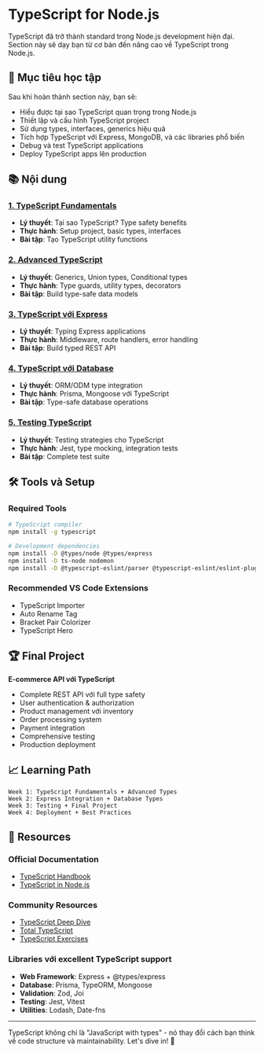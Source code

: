 # TypeScript for Node.js

TypeScript đã trở thành standard trong Node.js development hiện đại. Section này sẽ dạy bạn từ cơ bản đến nâng cao về TypeScript trong Node.js.

## 🎯 Mục tiêu học tập

Sau khi hoàn thành section này, bạn sẽ:

- Hiểu được tại sao TypeScript quan trọng trong Node.js
- Thiết lập và cấu hình TypeScript project
- Sử dụng types, interfaces, generics hiệu quả
- Tích hợp TypeScript với Express, MongoDB, và các libraries phổ biến
- Debug và test TypeScript applications
- Deploy TypeScript apps lên production

## 📚 Nội dung

### [1. TypeScript Fundamentals](./01-typescript-fundamentals.md)
- **Lý thuyết**: Tại sao TypeScript? Type safety benefits
- **Thực hành**: Setup project, basic types, interfaces
- **Bài tập**: Tạo TypeScript utility functions

### [2. Advanced TypeScript](./02-advanced-typescript.md)
- **Lý thuyết**: Generics, Union types, Conditional types
- **Thực hành**: Type guards, utility types, decorators
- **Bài tập**: Build type-safe data models

### [3. TypeScript với Express](./03-typescript-express.md)
- **Lý thuyết**: Typing Express applications
- **Thực hành**: Middleware, route handlers, error handling
- **Bài tập**: Build typed REST API

### [4. TypeScript với Database](./04-typescript-database.md)
- **Lý thuyết**: ORM/ODM type integration
- **Thực hành**: Prisma, Mongoose với TypeScript
- **Bài tập**: Type-safe database operations

### [5. Testing TypeScript](./05-testing-typescript.md)
- **Lý thuyết**: Testing strategies cho TypeScript
- **Thực hành**: Jest, type mocking, integration tests
- **Bài tập**: Complete test suite

## 🛠️ Tools và Setup

### Required Tools
```bash
# TypeScript compiler
npm install -g typescript

# Development dependencies
npm install -D @types/node @types/express
npm install -D ts-node nodemon
npm install -D @typescript-eslint/parser @typescript-eslint/eslint-plugin
```

### Recommended VS Code Extensions
- TypeScript Importer
- Auto Rename Tag
- Bracket Pair Colorizer
- TypeScript Hero

## 🏆 Final Project

**E-commerce API với TypeScript**
- Complete REST API với full type safety
- User authentication & authorization
- Product management với inventory
- Order processing system
- Payment integration
- Comprehensive testing
- Production deployment

## 📈 Learning Path

```
Week 1: TypeScript Fundamentals + Advanced Types
Week 2: Express Integration + Database Types
Week 3: Testing + Final Project
Week 4: Deployment + Best Practices
```

## 🔗 Resources

### Official Documentation
- [TypeScript Handbook](https://www.typescriptlang.org/docs/)
- [TypeScript in Node.js](https://nodejs.org/en/knowledge/getting-started/nodejs-with-typescript/)

### Community Resources
- [TypeScript Deep Dive](https://basarat.gitbook.io/typescript/)
- [Total TypeScript](https://www.totaltypescript.com/)
- [TypeScript Exercises](https://typescript-exercises.github.io/)

### Libraries với excellent TypeScript support
- **Web Framework**: Express + @types/express
- **Database**: Prisma, TypeORM, Mongoose
- **Validation**: Zod, Joi
- **Testing**: Jest, Vitest
- **Utilities**: Lodash, Date-fns

---

TypeScript không chỉ là "JavaScript with types" - nó thay đổi cách bạn think về code structure và maintainability. Let's dive in! 🚀
